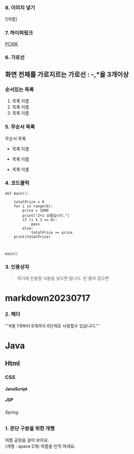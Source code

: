 
### 8. 이미지 넣기
![여름]

### 7. 하이퍼링크
[PCWK](https://cafe.daum.net/pcwk)

### 6. 가로선
화면 전체를 가로지르는 가로선 : -,*을 3개이상
---

### 순서있는 목록
1. 목록 이름
2. 목록 이름
3. 목록 이름

### 5. 무순서 목록
무순서 목록
* 목록 이름
- 목록 이름
+ 목록 이름


### 4. 코드블럭
```
def main():

    totalPrice = 0
    for i in range(6):
        price = 1000
        print("2+1 상품입니다.")
        if (i % 3 == 0):
            pass
        else:
            totalPrice += price
    print(totalPrice)



main()
```

### 3. 인용상자
> 여기에 인용할 내용을 넣으면 됩니다.
> 빈 줄이 없으면

# markdown20230717
### 2. 헤더
'''#을 1개부터 6개까지 6단계로 사용할수 있습니다.'''
# Java
## Html
### CSS
#### JavaScript
##### JSP
###### Spring

### 1. 문단 구분을 위한 개행
여름 공원을 걸어 보아요.  
(개행 : space 2개)
여름을 만끽 하세요.
